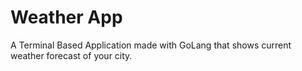 # Weather App
A Terminal Based Application made with GoLang that shows current weather forecast of your city.
